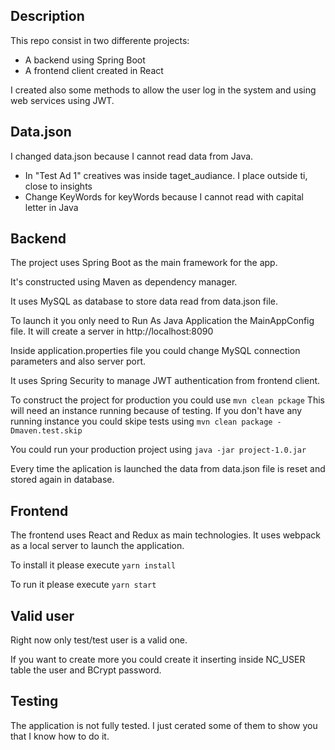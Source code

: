 ## Description
This repo consist in two differente projects:
- A backend using Spring Boot
- A frontend client created in React

I created also some methods to allow the user log in the system and using web services using JWT.

## Data.json
I changed data.json because I cannot read data from Java.

- In "Test Ad 1" creatives was inside taget_audiance. I place outside ti, close to insights
- Change KeyWords for keyWords because I cannot read with capital letter in Java

## Backend
The project uses Spring Boot as the main framework for the app.

It's constructed using Maven as dependency manager.

It uses MySQL as database to store data read from data.json file.

To launch it you only need to Run As Java Application the MainAppConfig file. It will create a server in http://localhost:8090

Inside application.properties file you could change MySQL connection parameters and also server port.

It uses Spring Security to manage JWT authentication from frontend client.

To construct the project for production you could use ```mvn clean pckage``` This will need an instance running because of testing. If you don't have any running instance you could skipe tests using ```mvn clean package -Dmaven.test.skip```

You could run your production project using ```java -jar project-1.0.jar```

Every time the aplication is launched the data from data.json file is reset and stored again in database.

## Frontend
The frontend uses React and Redux as main technologies. It uses webpack as a local server to launch the application.

To install it please execute ```yarn install```

To run it please execute ```yarn start```


## Valid user
Right now only test/test user is a valid one.

If you want to create more you could create it inserting inside NC_USER table the user and BCrypt password.

## Testing
The application is not fully tested. I just cerated some of them to show you that I know how to do it.
